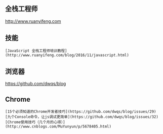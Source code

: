 


全栈工程师
---
http://www.ruanyifeng.com
## 技能
	[JavaScript 全栈工程师培训教程](http://www.ruanyifeng.com/blog/2016/11/javascript.html)



浏览器
---
https://github.com/dwqs/blog
##	Chrome
	[15个必须知道的Chrome开发者技巧](https://github.com/dwqs/blog/issues/29)
	[九个Console命令，让js调试更简单](https://github.com/dwqs/blog/issues/32)
	[Chrome使用技巧（几个月的心得）](http://www.cnblogs.com/MuYunyun/p/5678405.html)